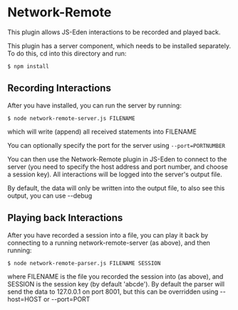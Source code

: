 # Network-Remote
This plugin allows JS-Eden interactions to be recorded and played back.

This plugin has a server component, which needs to be installed separately. To do this, cd into this directory and run:
```shell
$ npm install
```

## Recording Interactions

After you have installed, you can run the server by running:
```shell
$ node network-remote-server.js FILENAME
```
which will write (append) all received statements into FILENAME

You can optionally specify the port for the server using ```--port=PORTNUMBER```

You can then use the Network-Remote plugin in JS-Eden to connect to the server (you need to specify the host address and port number, and choose a session key). All interactions will be logged into the server's output file.

By default, the data will only be written into the output file, to also see this output, you can use --debug

## Playing back Interactions

After you have recorded a session into a file, you can play it back by connecting to a running network-remote-server (as above), and then running:
```shell
$ node network-remote-parser.js FILENAME SESSION
```
where FILENAME is the file you recorded the session into (as above), and SESSION is the session key (by default 'abcde'). By default the parser will send the data to 127.0.0.1 on port 8001, but this can be overridden using --host=HOST or --port=PORT
